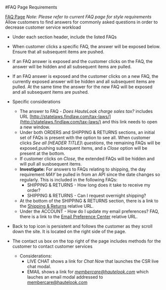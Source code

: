 #FAQ Page Requirements

[FAQ Page](/support)
*Note: Please refer to current FAQ page for style requirements*
Allow customers to find answers for commonly asked questions in order to decrease customer service workload

* Under each section header, include the listed FAQs
 * When customer clicks a specific FAQ, the answer will be exposed below. Ensure that all subsequent items are pushed.
 * If an FAQ answer is exposed and the customer clicks on the FAQ, the answer will be hidden and all subsequent items are pulled.
 * If an FAQ answer is exposed and the customer clicks on a new FAQ, the currently exposed answer will be hidden and all subsequent items are pulled. At the same time the answer for the new FAQ will be exposed and all subsequent items are pushed.
 * Specific considerations
   * The answer to FAQ - *Does HauteLook charge sales tax?* includes URL [http://statelaws.findlaw.com/tax-laws/](http://statelaws.findlaw.com/tax-laws/) and this link needs to open a new window.
   * Under both ORDERS and SHIPPING & RETURNS sections, an initial set of FAQs is present with the option to see all. When customer clicks *See all \[HEADER TITLE]\ questions*, the remaining FAQs will be exposed,pushing subsequent items, and a *Close* option will be present at the bottom.
   * If customer clicks on *Close*, the extended FAQs will be hidden and will pull all susbsequent items.
   * **Investigate:** For answers to FAQs relating to shipping, the day requirement *MAY* be pulled in from an API since the date changes so regularly. This is included in the following FAQs:
     * SHIPPING & RETURNS - How long does it take to receive my order?
     * SHIPPING & RETURNS - Can I request overnight shipping?
   * At the bottom of the SHIPPING & RETURNS section, there is a link to the [Shipping & Returns](/ship-return-policy) relative URL.
   * Under the ACCOUNT - How do I update my email preferences? FAQ, there is a link to the [Email Preference Center](/account) relative URL.

* Back to top icon is persistent and follows the customer as they scroll down the site. It is located on the right side of the page.
* The contact us box on the top right of the page includes methods for the customer to contact customer services
  * Considerations:
    * LIVE CHAT shows a link for *Chat Now* that launches the CSR live chat modal.
    * EMAIL shows a link for *membercare@hautelook.com* which lauches an email modal addressed to membercare@hautelook.com
